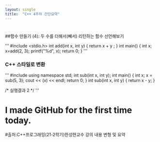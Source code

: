 ```yaml
---
layout: single
title:  "C++ 4주차 간단요약"
---
```

#

##함수 만들기 (4): 두 수를 더해서(빼서) 리턴하는 함수 선언해보기


'''
#include <stdio.h>
int add(int x, int y) 
{ 
  return x + y ;
} 
int main() 
{ 
  int x;
  x=add(2, 3);
  printf("%d", x);
  return 0;
}
'''

### C++ 스타일로 변환

'''
#include <iostream>
using namespace std;
int sub(int x, int y);
int main() 
{
	int x;
	x = sub(5, 3);
	cout << (x) << endl;
	return 0;
}
int sub(int x, int y)
{
	return x - y;
}

/*
실행결과
2
*/
'''



# I made GitHub for the first time today.
#출처:C++프로그래밍(21-2학기)한성현교수 강의 내용 변형 및 요약
